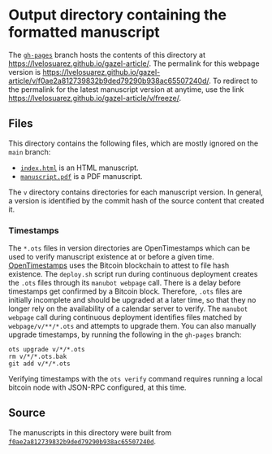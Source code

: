 # Output directory containing the formatted manuscript

The [`gh-pages`](https://github.com/lvelosuarez/gazel-article/tree/gh-pages) branch hosts the contents of this directory at <https://lvelosuarez.github.io/gazel-article/>.
The permalink for this webpage version is <https://lvelosuarez.github.io/gazel-article/v/f0ae2a812739832b9ded79290b938ac65507240d/>.
To redirect to the permalink for the latest manuscript version at anytime, use the link <https://lvelosuarez.github.io/gazel-article/v/freeze/>.

## Files

This directory contains the following files, which are mostly ignored on the `main` branch:

+ [`index.html`](index.html) is an HTML manuscript.
+ [`manuscript.pdf`](manuscript.pdf) is a PDF manuscript.

The `v` directory contains directories for each manuscript version.
In general, a version is identified by the commit hash of the source content that created it.

### Timestamps

The `*.ots` files in version directories are OpenTimestamps which can be used to verify manuscript existence at or before a given time.
[OpenTimestamps](https://opentimestamps.org/) uses the Bitcoin blockchain to attest to file hash existence.
The `deploy.sh` script run during continuous deployment creates the `.ots` files through its `manubot webpage` call.
There is a delay before timestamps get confirmed by a Bitcoin block.
Therefore, `.ots` files are initially incomplete and should be upgraded at a later time, so that they no longer rely on the availability of a calendar server to verify.
The `manubot webpage` call during continuous deployment identifies files matched by `webpage/v/**/*.ots` and attempts to upgrade them.
You can also manually upgrade timestamps, by running the following in the `gh-pages` branch:

```shell
ots upgrade v/*/*.ots
rm v/*/*.ots.bak
git add v/*/*.ots
```

Verifying timestamps with the `ots verify` command requires running a local bitcoin node with JSON-RPC configured, at this time.

## Source

The manuscripts in this directory were built from
[`f0ae2a812739832b9ded79290b938ac65507240d`](https://github.com/lvelosuarez/gazel-article/commit/f0ae2a812739832b9ded79290b938ac65507240d).
